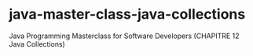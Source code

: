 # java-master-class-java-collections
Java Programming Masterclass for Software Developers (CHAPITRE 12  Java Collections)
